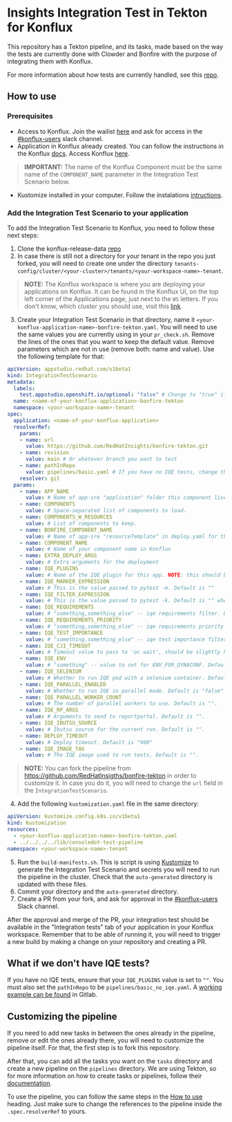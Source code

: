 # Insights Integration Test in Tekton for Konflux

This repository has a Tekton pipeline, and its tasks, made based on the way the tests are currently done with Clowder and Bonfire with the purpose of integrating them with Konflux.

For more information about how tests are currently handled, see this [repo](https://github.com/RedHatInsights/cicd-tools).

## How to use

### Prerequisites

* Access to Konflux. Join the wailist [here](https://console.redhat.com/preview/hac/application-pipeline) and ask for access in the [#konflux-users](https://redhat-internal.slack.com/archives/C04PZ7H0VA8) slack channel.
* Application in Konflux already created. You can follow the instructions in the Konflux [docs](https://redhat-appstudio.github.io/docs.appstudio.io/Documentation/main/getting-started/get-started/#creating-your-first-application). Access Konflux [here](https://console.redhat.com/preview/hac/application-pipeline).
> **IMPORTANT:** The name of the Konflux Component must be the same name of the `COMPONENT_NAME` parameter in the Integration Test Scenario below.
* Kustomize installed in your computer. Follow the instalations [intructions](https://kubectl.docs.kubernetes.io/installation/kustomize/).

### Add the Integration Test Scenario to your application

To add the Integration Test Scenario to Konflux, you need to follow these next steps:

1. Clone the konflux-release-data [repo](https://gitlab.cee.redhat.com/releng/konflux-release-data.git)
2. In case there is still not a directory for your tenant in the repo you just forked, you will need to create one under the directory `tenants-config/cluster/<your-cluster>/tenants/<your-workspace-name>-tenant`.
> **NOTE:** The Konflux workspace is where you are deploying your applications on Konflux. It can be found in the Konflux UI, on the top left corner of the Applications page, just next to the `WS` letters. If you don't know, which cluster you should use, visit this [link](https://gitlab.cee.redhat.com/konflux/docs/users/-/blob/main/topics/overview/deployments.md?ref_type=heads).
3. Create your Integration Test Scenario in that directory, name it `<your-konflux-application-name>-bonfire-tekton.yaml`. You will need to use the same values you are currently using in your `pr_check.sh`. Remove the lines of the ones that you want to keep the default value. Remove parameters which are not in use (remove both: name and value). Use the following template for that:
```yaml
apiVersion: appstudio.redhat.com/v1beta1
kind: IntegrationTestScenario
metadata:
  labels:
    test.appstudio.openshift.io/optional: "false" # Change to "true" if you don't need the test to be mandatory
  name: <name-of-your-konflux-application>-bonfire-tekton
  namespace: <your-workspace-name>-tenant
spec:
  application: <name-of-your-konflux-application>
  resolverRef:
    params:
    - name: url
      value: https://github.com/RedHatInsights/bonfire-tekton.git
    - name: revision
      value: main # Or whatever branch you want to test
    - name: pathInRepo
      value: pipelines/basic.yaml # If you have no IQE tests, change this to pipelines/basic_no_iqe.yaml
    resolver: git
  params:
    - name: APP_NAME
      value: # Name of app-sre "application" folder this component lives in.
    - name: COMPONENTS
      value: # Space-separated list of components to load.
    - name: COMPONENTS_W_RESOURCES
      value: # List of components to keep.
    - name: BONFIRE_COMPONENT_NAME
      value: # Name of app-sre "resourceTemplate" in deploy.yaml for this component. If it is the same as the name in Konflux, you don't need to fill this  
    - name: COMPONENT_NAME
      value: # Name of your component name in Konflux
    - name: EXTRA_DEPLOY_ARGS
      value: # Extra arguments for the deployment
    - name: IQE_PLUGINS
      value: # Name of the IQE plugin for this app. NOTE: this should be "" if you have no IQE tests.
    - name: IQE_MARKER_EXPRESSION
      value: # This is the value passed to pytest -m. Default is ""
    - name: IQE_FILTER_EXPRESSION
      value: # This is the value passed to pytest -k. Default is "" when no filter desired
    - name: IQE_REQUIREMENTS
      value: # "something,something_else" -- iqe requirements filter. Default is "" when no filter desired
    - name: IQE_REQUIREMENTS_PRIORITY
      value: # "something,something_else" -- iqe requirements priority filter. Default is "" when no filter desired
    - name: IQE_TEST_IMPORTANCE
      value: # "something,something_else" -- iqe test importance filter. Default is "" when no filter desired
    - name: IQE_CJI_TIMEOUT
      value: # Timeout value to pass to 'oc wait', should be slightly higher than expected test run time. Default is 30m
    - name: IQE_ENV
      value: # "something" -- value to set for ENV_FOR_DYNACONF. Default is "clowder_smoke"
    - name: IQE_SELENIUM
      value: # Whether to run IQE pod with a selenium container. Default is "false"
    - name: IQE_PARALLEL_ENABLED
      value: # Whether to run IQE in parallel mode. Default is "false"
    - name: IQE_PARALLEL_WORKER_COUNT
      value: # The number of parallel workers to use. Default is "".
    - name: IQE_RP_ARGS
      value: # Arguments to send to reportportal. Default is "".
    - name: IQE_IBUTSU_SOURCE
      value: # Ibutsu source for the current run. Default is "".
    - name: DEPLOY_TIMEOUT
      value: # Deploy timeout. Default is "900"
    - name: IQE_IMAGE_TAG
      value: # The IQE image used to run tests. Default is "".
```
> **NOTE:** You can fork the pipeline from https://github.com/RedHatInsigths/bonfire-tekton in order to customize it. In case you do it, you will need to change the `url` field in the `IntegrationTestScenario`.
4. Add the following `kustomization.yaml` file in the same directory:
```yaml
apiVersion: kustomize.config.k8s.io/v1beta1
kind: Kustomization
resources:
  - <your-konflux-application-name>-bonfire-tekton.yaml
  - ../../../../lib/consoledot-test-pipeline
namespace: <your-workspace-name>-tenant
```
5. Run the `build-manifests.sh`. This is script is using [Kustomize](https://kustomize.io/) to generate the Integration Test Scenario and secrets you will need to run the pipeline in the cluster. Check that the `auto-generated` directory is updated with these files. 
6. Commit your directory and the `auto-generated` directory.
7. Create a PR from your fork, and ask for approval in the [#konflux-users](https://redhat-internal.slack.com/archives/C04PZ7H0VA8) Slack channel.

After the approval and merge of the PR, your integration test should be available in the "Integration tests" tab of your application in your Konflux workspace. Remember that to be able of running it, you will need to trigger a new build by making a change on your repository and creating a PR.

## What if we don't have IQE tests?

If you have no IQE tests, ensure that your `IQE_PLUGINS` value is set to `""`. You must also set the `pathInRepo` to be `pipelines/basic_no_iqe.yaml`. A [working example can be found](https://gitlab.cee.redhat.com/releng/konflux-release-data/-/blob/main/tenants-config/cluster/stone-prd-rh01/tenants/hcc-platex-services-tenant/quickstarts.bonfire-tekton.yaml?ref_type=heads) in Gitlab.

## Customizing the pipeline

If you need to add new tasks in between the ones already in the pipeline, remove or edit the ones already there, you will need to customize the pipeline itself. For that, the first step is to fork this repository.

After that, you can add all the tasks you want on the `tasks` directory and create a new pipeline on the `pipelines` directory. We are using Tekton, so for more information on how to create tasks or pipelines, follow their [documentation](https://tekton.dev/docs/). 

To use the pipeline, you can follow the same steps in the [How to use](./README.md#how-to-use) heading. Just make sure to change the references to the pipeline inside the `.spec.resolverRef` to yours.
